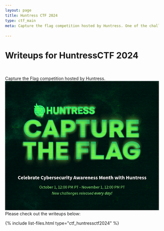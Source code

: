```yaml
---
layout: page
title: Huntress CTF 2024
type: ctf_main
meta: Capture the flag competition hosted by Huntress. One of the challenge creators is the legendary John Hammond

---
```



# Writeups for HuntressCTF 2024
<br>

Capture the Flag competition hosted by Huntress.<br />
![lol it didn't load](img/huntress.png)<br />
Please check out the writeups below:
<br />

{% include list-files.html type="ctf_huntressctf2024" %}


